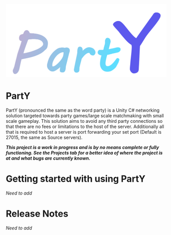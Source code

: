 ![Logo](https://github.com/JusticeShultz/PartY/blob/master/PartY/Assets/PartY/Logos/PartY_Logo_Colored.png)

# PartY
PartY (pronounced the same as the word party) is a Unity C# networking solution targeted towards party games/large scale matchmaking with small scale gameplay. This solution aims to avoid any third party connections so that there are no fees or limitations to the host of the server. Additionally all that is required to host a server is port forwarding your set port (Default is 27015, the same as Source servers).

***This project is a work in progress and is by no means complete or fully functioning. See the Projects tab for a better idea of where the project is at and what bugs are currently known.***


# Getting started with using PartY
*Need to add*


# Release Notes
*Need to add*
